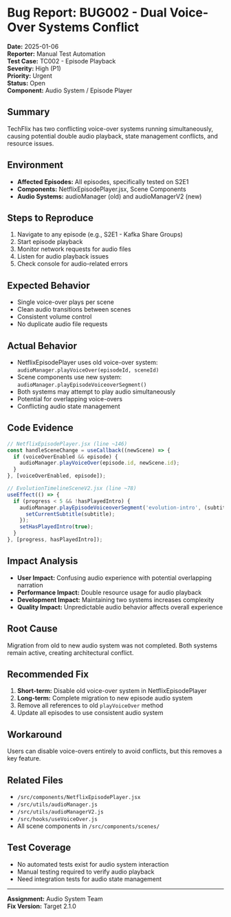 # Bug Report: BUG002 - Dual Voice-Over Systems Conflict

**Date:** 2025-01-06  
**Reporter:** Manual Test Automation  
**Test Case:** TC002 - Episode Playback  
**Severity:** High (P1)  
**Priority:** Urgent  
**Status:** Open  
**Component:** Audio System / Episode Player  

## Summary
TechFlix has two conflicting voice-over systems running simultaneously, causing potential double audio playback, state management conflicts, and resource issues.

## Environment
- **Affected Episodes:** All episodes, specifically tested on S2E1
- **Components:** NetflixEpisodePlayer.jsx, Scene Components
- **Audio Systems:** audioManager (old) and audioManagerV2 (new)

## Steps to Reproduce
1. Navigate to any episode (e.g., S2E1 - Kafka Share Groups)
2. Start episode playback
3. Monitor network requests for audio files
4. Listen for audio playback issues
5. Check console for audio-related errors

## Expected Behavior
- Single voice-over plays per scene
- Clean audio transitions between scenes
- Consistent volume control
- No duplicate audio file requests

## Actual Behavior
- NetflixEpisodePlayer uses old voice-over system: `audioManager.playVoiceOver(episodeId, sceneId)`
- Scene components use new system: `audioManager.playEpisodeVoiceoverSegment()`
- Both systems may attempt to play audio simultaneously
- Potential for overlapping voice-overs
- Conflicting audio state management

## Code Evidence
```javascript
// NetflixEpisodePlayer.jsx (line ~146)
const handleSceneChange = useCallback((newScene) => {
  if (voiceOverEnabled && episode) {
    audioManager.playVoiceOver(episode.id, newScene.id);
  }
}, [voiceOverEnabled, episode]);

// EvolutionTimelineSceneV2.jsx (line ~78)
useEffect(() => {
  if (progress < 5 && !hasPlayedIntro) {
    audioManager.playEpisodeVoiceoverSegment('evolution-intro', (subtitle) => {
      setCurrentSubtitle(subtitle);
    });
    setHasPlayedIntro(true);
  }
}, [progress, hasPlayedIntro]);
```

## Impact Analysis
- **User Impact:** Confusing audio experience with potential overlapping narration
- **Performance Impact:** Double resource usage for audio playback
- **Development Impact:** Maintaining two systems increases complexity
- **Quality Impact:** Unpredictable audio behavior affects overall experience

## Root Cause
Migration from old to new audio system was not completed. Both systems remain active, creating architectural conflict.

## Recommended Fix
1. **Short-term:** Disable old voice-over system in NetflixEpisodePlayer
2. **Long-term:** Complete migration to new episode audio system
3. Remove all references to old `playVoiceOver` method
4. Update all episodes to use consistent audio system

## Workaround
Users can disable voice-overs entirely to avoid conflicts, but this removes a key feature.

## Related Files
- `/src/components/NetflixEpisodePlayer.jsx`
- `/src/utils/audioManager.js`
- `/src/utils/audioManagerV2.js`
- `/src/hooks/useVoiceOver.js`
- All scene components in `/src/components/scenes/`

## Test Coverage
- No automated tests exist for audio system interaction
- Manual testing required to verify audio playback
- Need integration tests for audio state management

---
**Assignment:** Audio System Team  
**Fix Version:** Target 2.1.0